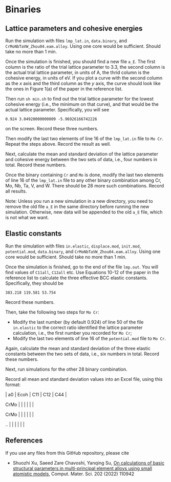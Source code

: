 # Binaries

## Lattice parameters and cohesive energies

Run the simulation with files `lmp_lat.in`, `data.binary`, and `CrMoNbTaVW_Zhou04.eam.alloy`. Using one core would be sufficient. Should take no more than 1 min.

Once the simulation is finished, you should find a new file `a_E`. The first column is the ratio of the trial lattice parameter to 3.3, the second column is the actual trial lattice parameter, in units of A, the thrid column is the cohesive energy, in units of eV. If you plot a curve with the second column as the _x_ axis and the third column as the _y_ axis, the curve should look like the ones in Figure 1(a) of the paper in the reference list.

Then run `sh min.sh` to find out the trial lattice parameter for the lowest cohesive energy (i.e., the minimum on that curve), and that would be the actual lattice parameter. Specifically, you will see

	0.924 3.04920000000009 -5.96926166742226

on the screen. Record these three numbers.

Then modify the last two elements of line 16 of the `lmp_lat.in` file to `Mo Cr`. Repeat the steps above. Record the result as well.

Next, calculate the mean and standard deviation of the lattice parameter and cohesive energy between the two sets of data, i.e., four numbers in total. Record these numbers.

Once the binary containing `Cr` and `Mo` is done, modify the last two elements of line 16 of the `lmp_lat.in` file to any other binary combination among Cr, Mo, Nb, Ta, V, and W. There should be 28 more such combinations. Record all results.

Note: Unless you run a new simulation in a new directory, you need to remove the old file `a_E` in the same directory before running the new simulation. Otherwise, new data will be appended to the old `a_E` file, which is not what we want.

## Elastic constants

Run the simulation with files `in.elastic`, `displace.mod`, `init.mod`, `potential.mod`, `data.binary`, and `CrMoNbTaVW_Zhou04.eam.alloy`. Using one core would be sufficient. Should take no more than 1 min.

Once the simulation is finished, go to the end of the file `lmp.out`. You will find values of `C11all`, `C12all` etc. Use Equations 10-12 of the paper in the reference list to calculate the three effective BCC elastic constants. Specifically, they should be

	383.218 119.581 53.754

Record these numbers.

Then, take the following two steps for `Mo Cr`:

- Modify the last number (by default 0.924) of line 50 of the file `in.elastic` to the correct ratio identified the lattice parameter calculation, i.e., the first number you recorded for `Mo Cr`;
- Modify the last two elements of line 16 of the `potential.mod` file to `Mo Cr`.

Again, calculate the mean and standard deviation of the three elastic constants between the two sets of data, i.e., six numbers in total. Record these numbers.

Next, run simulations for the other 28 binary combination.

Record all mean and standard deviation values into an Excel file, using this format:

 | a0 | Ecoh | C11 | C12 | C44 |

CrMo | | | | | |

CrMo | | | | | |

.. | | | | | |

## References

If you use any files from this GitHub repository, please cite

- Shuozhi Xu, Saeed Zare Chavoshi, Yanqing Su, [On calculations of basic structural parameters in multi-principal element alloys using small atomistic models](http://dx.doi.org/10.1016/j.commatsci.2021.110942), Comput. Mater. Sci. 202 (2022) 110942